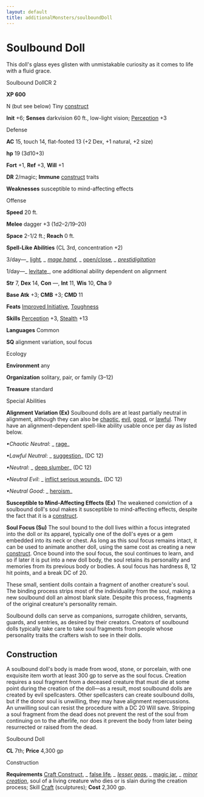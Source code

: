 ```yaml
---
layout: default
title: additionalMonsters/soulboundDoll
---
```

# Soulbound Doll

This doll's glass eyes glisten with unmistakable curiosity as it comes to life with a fluid grace.

Soulbound DollCR 2

**XP 600**

N (but see below) Tiny [construct](monsters/creatureTypes#_construct)

**Init** +6; **Senses** darkvision 60 ft., low-light vision; [Perception](additionalMonsters/../skills/perception#_perception) +3

Defense

**AC** 15, touch 14, flat-footed 13 (+2 Dex, +1 natural, +2 size)

**hp** 19 (3d10+3)

**Fort** +1, **Ref** +3, **Will** +1

**DR** 2/magic; **Immune** [construct](monsters/creatureTypes#_construct) traits

**Weaknesses** susceptible to mind-affecting effects

Offense

**Speed** 20 ft.

**Melee** dagger +3 (1d2–2/19–20)

**Space** 2-1/2 ft.; **Reach** 0 ft.

**Spell-Like Abilities** (CL 3rd, concentration +2)

3/day—_ [light](additionalMonsters/../spells/light#_light)_, _ [mage hand](additionalMonsters/../spells/mageHand#_mage-hand)_, _ [open/close](additionalMonsters/../spells/openClose#_open-close)_, _ [prestidigitation](additionalMonsters/../spells/prestidigitation#_prestidigitation)_

1/day—_ [levitate](additionalMonsters/../spells/levitate#_levitate)_, one additional ability dependent on alignment

**Str** 7, **Dex** 14, **Con** —, **Int** 11, **Wis** 10, **Cha** 9

**Base Atk** +3; **CMB** +3; **CMD** 11

**Feats** [Improved Initiative](additionalMonsters/../feats#_improved-initiative), [Toughness](additionalMonsters/../feats#_toughness)

**Skills** [Perception](additionalMonsters/../skills/perception#_perception) +3, [Stealth](additionalMonsters/../skills/stealth#_stealth) +13

**Languages** Common

**SQ** alignment variation, soul focus

Ecology

**Environment** any

**Organization** solitary, pair, or family (3–12)

**Treasure** standard

Special Abilities

**Alignment Variation (Ex)** Soulbound dolls are at least partially neutral in alignment, although they can also be [chaotic](monsters/creatureTypes#_chaotic-subtype), [evil](monsters/creatureTypes#_evil-subtype), [good](monsters/creatureTypes#_good-subtype), or [lawful](monsters/creatureTypes#_lawful-subtype). They have an alignment-dependent spell-like ability usable once per day as listed below.

_•Chaotic Neutral_: _ [rage](additionalMonsters/../spells/rage#_rage)_

_•Lawful Neutral_: _ [suggestion](additionalMonsters/../spells/suggestion#_suggestion)_ (DC 12)

_•Neutral_: _ [deep slumber](additionalMonsters/../spells/deepSlumber#_deep-slumber)_ (DC 12)

_•Neutral Evil_: _ [inflict serious wounds](additionalMonsters/../spells/inflictSeriousWounds#_inflict-serious-wounds)_ (DC 12)

_•Neutral Good_: _ [heroism](additionalMonsters/../spells/heroism#_heroism)_

**Susceptible to Mind-Affecting Effects (Ex)** The weakened conviction of a soulbound doll's soul makes it susceptible to mind-affecting effects, despite the fact that it is a [construct](monsters/creatureTypes#_construct).

**Soul Focus (Su)** The soul bound to the doll lives within a focus integrated into the doll or its apparel, typically one of the doll's eyes or a gem embedded into its neck or chest. As long as this soul focus remains intact, it can be used to animate another doll, using the same cost as creating a new [construct](monsters/creatureTypes#_construct). Once bound into the soul focus, the soul continues to learn, and so if later it is put into a new doll body, the soul retains its personality and memories from its previous body or bodies. A soul focus has hardness 8, 12 hit points, and a break DC of 20.

These small, sentient dolls contain a fragment of another creature's soul. The binding process strips most of the individuality from the soul, making a new soulbound doll an almost blank slate. Despite this process, fragments of the original creature's personality remain.

Soulbound dolls can serve as companions, surrogate children, servants, guards, and sentries, as desired by their creators. Creators of soulbound dolls typically take care to take soul fragments from people whose personality traits the crafters wish to see in their dolls.

## Construction

A soulbound doll's body is made from wood, stone, or porcelain, with one exquisite item worth at least 300 gp to serve as the soul focus. Creation requires a soul fragment from a deceased creature that must die at some point during the creation of the doll—as a result, most soulbound dolls are created by evil spellcasters. Other spellcasters can create soulbound dolls, but if the donor soul is unwilling, they may have alignment repercussions. An unwilling soul can resist the procedure with a DC 20 Will save. Stripping a soul fragment from the dead does not prevent the rest of the soul from continuing on to the afterlife, nor does it prevent the body from later being resurrected or raised from the dead.

Soulbound Doll

**CL** 7th; **Price** 4,300 gp

Construction

**Requirements** [Craft Construct](additionalMonsters/../monsters/monsterFeats#_craft-construct), _ [false life](additionalMonsters/../spells/falseLife#_false-life)_, _ [lesser geas](additionalMonsters/../spells/geasQuest#_geas-lesser)_, _ [magic jar](additionalMonsters/../spells/magicJar#_magic-jar)_, _ [minor creation](additionalMonsters/../spells/minorCreation#_minor-creation)_, soul of a living creature who dies or is slain during the creation process; Skill [Craft](additionalMonsters/../skills/craft#_craft) (sculptures); **Cost** 2,300 gp.

